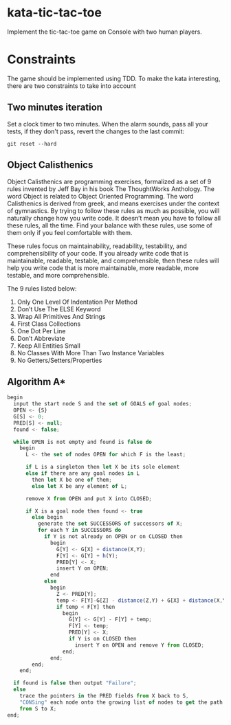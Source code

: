 # kata-tic-tac-toe

Implement the tic-tac-toe game on Console with two human players.

# Constraints

The game should be implemented using TDD. To make the kata interesting, there are two constraints to take into account

## Two minutes iteration

Set a clock timer to two minutes. When the alarm sounds, pass all your tests, if they don't pass, revert the changes to the last commit:

    git reset --hard

## Object Calisthenics

Object Calisthenics are programming exercises, formalized as a set of 9 rules invented by Jeff Bay in his book The ThoughtWorks Anthology. The word Object is related to Object Oriented Programming. The word Calisthenics is derived from greek, and means exercises under the context of gymnastics. By trying to follow these rules as much as possible, you will naturally change how you write code. It doesn’t mean you have to follow all these rules, all the time. Find your balance with these rules, use some of them only if you feel comfortable with them.

These rules focus on maintainability, readability, testability, and comprehensibility of your code. If you already write code that is maintainable, readable, testable, and comprehensible, then these rules will help you write code that is more maintainable, more readable, more testable, and more comprehensible.

The 9 rules listed below:

1. Only One Level Of Indentation Per Method
1. Don’t Use The ELSE Keyword
1. Wrap All Primitives And Strings
1. First Class Collections
1. One Dot Per Line
1. Don’t Abbreviate
1. Keep All Entities Small
1. No Classes With More Than Two Instance Variables
1. No Getters/Setters/Properties

## Algorithm A*

```javascript
begin
  input the start node S and the set of GOALS of goal nodes;
  OPEN <- {S}
  G[S] <- 0;
  PRED[S] <- null;
  found <- false;

  while OPEN is not empty and found is false do
    begin
      L <- the set of nodes OPEN for which F is the least;

      if L is a singleton then let X be its sole element
      else if there are any goal nodes in L
        then let X be one of them;
        else let X be any element of L;

      remove X from OPEN and put X into CLOSED;

      if X is a goal node then found <- true
        else begin
          generate the set SUCCESSORS of successors of X;
          for each Y in SUCCESSORS do
            if Y is not already on OPEN or on CLOSED then
              begin
                G[Y] <- G[X] + distance(X,Y);
                F[Y] <- G[Y] + h(Y);
                PRED[Y] <- X;
                insert Y on OPEN;
              end
            else
              begin
                Z <- PRED[Y];
                temp <- F[Y]-G[Z] - distance(Z,Y) + G[X] + distance(X,Y);
                if temp < F[Y] then
                  begin
                    G[Y] <- G[Y] - F[Y] + temp;
                    F[Y] <- temp;
                    PRED[Y] <- X;
                    if Y is on CLOSED then
                      insert Y on OPEN and remove Y from CLOSED;
                  end;
              end;
        end;
    end;

  if found is false then output "Failure";
  else 
    trace the pointers in the PRED fields from X back to S, 
    "CONSing" each node onto the growing list of nodes to get the path 
    from S to X;
end;
```